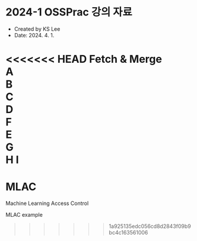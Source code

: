 # 2024-1 OSSPrac 강의 자료
- Created by KS Lee
- Date: 2024. 4. 1.

<<<<<<< HEAD
Fetch & Merge  
A  
B  
C  
D  
F  
E  
G  
H
I  
=======
# MLAC
Machine Learning Access Control

MLAC example
>>>>>>> 1a925135edc056cd8d2843f09b9bc4c163561006
